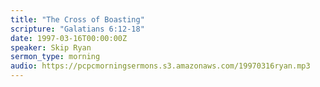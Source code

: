 ```yaml
---
title: "The Cross of Boasting"
scripture: "Galatians 6:12-18"
date: 1997-03-16T00:00:00Z
speaker: Skip Ryan
sermon_type: morning
audio: https://pcpcmorningsermons.s3.amazonaws.com/19970316ryan.mp3 
---
```



